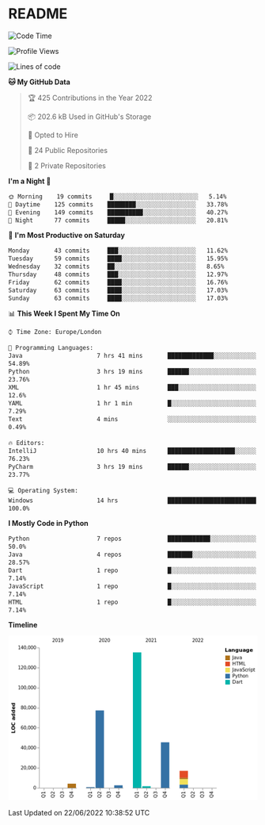 # README

<!--START_SECTION:waka-->
![Code Time](http://img.shields.io/badge/Code%20Time-0%20secs-blue)

![Profile Views](http://img.shields.io/badge/Profile%20Views-0-blue)

![Lines of code](https://img.shields.io/badge/From%20Hello%20World%20I%27ve%20Written-284%20Thousand%20lines%20of%20code-blue)

**🐱 My GitHub Data** 

> 🏆 425 Contributions in the Year 2022
 > 
> 📦 202.6 kB Used in GitHub's Storage 
 > 
> 💼 Opted to Hire
 > 
> 📜 24 Public Repositories 
 > 
> 🔑 2 Private Repositories  
 > 
**I'm a Night 🦉** 

```text
🌞 Morning    19 commits     █░░░░░░░░░░░░░░░░░░░░░░░░   5.14% 
🌆 Daytime    125 commits    ████████░░░░░░░░░░░░░░░░░   33.78% 
🌃 Evening    149 commits    ██████████░░░░░░░░░░░░░░░   40.27% 
🌙 Night      77 commits     █████░░░░░░░░░░░░░░░░░░░░   20.81%

```
📅 **I'm Most Productive on Saturday** 

```text
Monday       43 commits     ███░░░░░░░░░░░░░░░░░░░░░░   11.62% 
Tuesday      59 commits     ████░░░░░░░░░░░░░░░░░░░░░   15.95% 
Wednesday    32 commits     ██░░░░░░░░░░░░░░░░░░░░░░░   8.65% 
Thursday     48 commits     ███░░░░░░░░░░░░░░░░░░░░░░   12.97% 
Friday       62 commits     ████░░░░░░░░░░░░░░░░░░░░░   16.76% 
Saturday     63 commits     ████░░░░░░░░░░░░░░░░░░░░░   17.03% 
Sunday       63 commits     ████░░░░░░░░░░░░░░░░░░░░░   17.03%

```


📊 **This Week I Spent My Time On** 

```text
⌚︎ Time Zone: Europe/London

💬 Programming Languages: 
Java                     7 hrs 41 mins       █████████████░░░░░░░░░░░░   54.89% 
Python                   3 hrs 19 mins       ██████░░░░░░░░░░░░░░░░░░░   23.76% 
XML                      1 hr 45 mins        ███░░░░░░░░░░░░░░░░░░░░░░   12.6% 
YAML                     1 hr 1 min          █░░░░░░░░░░░░░░░░░░░░░░░░   7.29% 
Text                     4 mins              ░░░░░░░░░░░░░░░░░░░░░░░░░   0.49%

🔥 Editors: 
IntelliJ                 10 hrs 40 mins      ███████████████████░░░░░░   76.23% 
PyCharm                  3 hrs 19 mins       ██████░░░░░░░░░░░░░░░░░░░   23.77%

💻 Operating System: 
Windows                  14 hrs              █████████████████████████   100.0%

```

**I Mostly Code in Python** 

```text
Python                   7 repos             ████████████░░░░░░░░░░░░░   50.0% 
Java                     4 repos             ███████░░░░░░░░░░░░░░░░░░   28.57% 
Dart                     1 repo              █░░░░░░░░░░░░░░░░░░░░░░░░   7.14% 
JavaScript               1 repo              █░░░░░░░░░░░░░░░░░░░░░░░░   7.14% 
HTML                     1 repo              █░░░░░░░░░░░░░░░░░░░░░░░░   7.14%

```


**Timeline**

![Chart not found](https://raw.githubusercontent.com/XeonHis/XeonHis/main/charts/bar_graph.png) 


 Last Updated on 22/06/2022 10:38:52 UTC
<!--END_SECTION:waka-->
